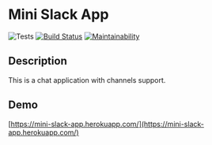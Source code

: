 # Mini Slack App
![Tests](https://github.com/victorlitvinenko/frontend-project-lvl4/workflows/Tests/badge.svg)
[![Build Status](https://travis-ci.org/victorlitvinenko/frontend-project-lvl4.svg?branch=master)](https://travis-ci.org/victorlitvinenko/frontend-project-lvl4)
[![Maintainability](https://api.codeclimate.com/v1/badges/5367e73bac32a5f06319/maintainability)](https://codeclimate.com/github/victorlitvinenko/frontend-project-lvl4/maintainability)

## Description
This is a chat application with channels support.

## Demo
[https://mini-slack-app.herokuapp.com/](https://mini-slack-app.herokuapp.com/)
